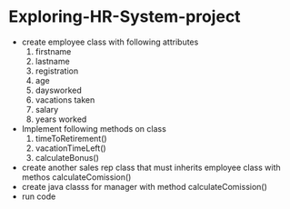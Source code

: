 # Exploring-HR-System-project
- create employee class with following attributes
  1. firstname
  2. lastname
  3. registration
  4. age
  5. daysworked
  6. vacations taken
  7. salary
  8. years worked
- Implement following methods on class
  1. timeToRetirement()
  2. vacationTimeLeft()
  3. calculateBonus()
- create another sales rep class that must inherits employee class
with methos calculateComission()
- create java classs for manager
  with method calculateComission()
- run code
